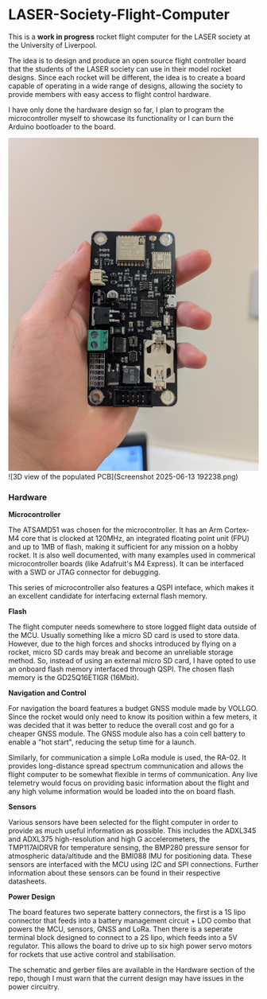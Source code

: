 # LASER-Society-Flight-Computer

This is a **work in progress** rocket flight computer for the LASER society at the University of Liverpool.

The idea is to design and produce an open source flight controller board that the students of the LASER society can use in their model rocket designs. Since each rocket will be different, the idea is to create a board capable of operating in a wide range of designs, allowing the society to provide members with easy access to flight control hardware.

I have only done the hardware design so far, I plan to program the microcontroller myself to showcase its functionality or I can burn the Arduino bootloader to the board.

![Early prototype of the flight computer](FlightComputerPrototype.jpg)
![3D view of the populated PCB](Screenshot 2025-06-13 192238.png)

### Hardware

**Microcontroller**

The ATSAMD51 was chosen for the microcontroller. It has an Arm Cortex-M4 core that is clocked at 120MHz, an integrated floating point unit (FPU) and up to 1MB of flash, making it sufficient for any mission on a hobby rocket. It is also well documented, with many examples used in commerical microcontroller boards (like Adafruit's M4 Express). It can be interfaced with a SWD or JTAG connector for debugging.

This series of microcontroller also features a QSPI inteface, which makes it an excellent candidate for interfacing external flash memory.

**Flash**

The flight computer needs somewhere to store logged flight data outside of the MCU. Usually something like a micro SD card is used to store data. However, due to the high forces and shocks introduced by flying on a rocket, micro SD cards may break and become an unreliable storage method. So, instead of using an external micro SD card, I have opted to use an onboard flash memory interfaced through QSPI. The chosen flash memory is the GD25Q16ETIGR (16Mbit).

**Navigation and Control**

For navigation the board features a budget GNSS module made by VOLLGO. Since the rocket would only need to know its position within a few meters, it was decided that it was better to reduce the overall cost and go for a cheaper GNSS module. The GNSS module also has a coin cell battery to enable a "hot start", reducing the setup time for a launch.

Similarly, for communication a simple LoRa module is used, the RA-02. It provides long-distance spread spectrum communication and allows the flight computer to be somewhat flexible in terms of communication. Any live telemetry would focus on providing basic information about the flight and any high volume information would be loaded into the on board flash.

**Sensors**

Various sensors have been selected for the flight computer in order to provide as much useful information as possible. This includes the ADXL345 and ADXL375 high-resolution and high G accelerometers, the TMP117AIDRVR for temperature sensing, the BMP280 pressure sensor for atmospheric data/altitude and the BMI088 IMU for positioning data. These sensors are interfaced with the MCU using I2C and SPI connections. Further information about these sensors can be found in their respective datasheets.

**Power Design**

The board features two seperate battery connectors, the first is a 1S lipo connector that feeds into a battery management circuit + LDO combo that powers the MCU, sensors, GNSS and LoRa. Then there is a seperate terminal block designed to connect to a 2S lipo, which feeds into a 5V regulator. This allows the board to drive up to six high power servo motors for rockets that use active control and stabilisation.

The schematic and gerber files are available in the Hardware section of the repo, though I must warn that the current design may have issues in the power circuitry.
